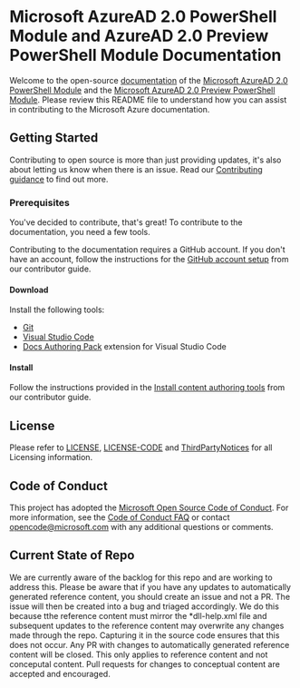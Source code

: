 # Microsoft AzureAD 2.0 PowerShell Module and AzureAD 2.0 Preview PowerShell Module Documentation

Welcome to the open-source [documentation](https://docs.microsoft.com/azure) of the [Microsoft AzureAD 2.0 PowerShell Module](https://docs.microsoft.com/powershell/module/azuread/?view=azureadps-2.0) and the [Microsoft AzureAD 2.0 Preview PowerShell Module](https://docs.microsoft.com/powershell/module/azuread/?view=azureadps-2.0-preview). Please review this README file to understand how you can assist in contributing to the Microsoft Azure documentation.

## Getting Started

Contributing to open source is more than just providing updates, it's also about letting us know when there is an issue. Read our [Contributing guidance](CONTRIBUTING.md) to find out more.

### Prerequisites

You've decided to contribute, that's great! To contribute to the documentation, you need a few tools.

Contributing to the documentation requires a GitHub account. If you don't have an account, follow the instructions for the [GitHub account setup](https://docs.microsoft.com/contribute/get-started-setup-github) from our contributor guide.

#### Download

Install the following tools:

* [Git](https://git-scm.com/download)
* [Visual Studio Code](https://code.visualstudio.com/Download)
* [Docs Authoring Pack](https://marketplace.visualstudio.com/items?itemName=docsmsft.docs-authoring-pack) extension for Visual Studio Code

#### Install

Follow the instructions provided in the [Install content authoring tools](https://docs.microsoft.com/contribute/get-started-setup-tools) from our contributor guide.

## License

Please refer to [LICENSE](LICENSE), [LICENSE-CODE](LICENSE-CODE) and [ThirdPartyNotices](ThirdPartyNotices.md) for all Licensing information.

## Code of Conduct

This project has adopted the [Microsoft Open Source Code of Conduct](https://opensource.microsoft.com/codeofconduct/).
For more information, see the [Code of Conduct FAQ](https://opensource.microsoft.com/codeofconduct/faq/) or contact [opencode@microsoft.com](mailto:opencode@microsoft.com) with any additional questions or comments.

## Current State of Repo
We are currently aware of the backlog for this repo and are working to address this.  Please be aware that if you have any updates to automatically generated reference content, you should create an issue and not a PR.  The issue will then be created into a bug and triaged accordingly.  We do this because tthe reference content must mirror the &#42;dll-help.xml file and subsequent updates to the reference content may overwrite any changes made through the repo.  Capturing it in the source code ensures that this does not occur.  Any PR with changes to automatically generated reference content will be closed.  This only applies to reference content and not conceputal content.  Pull requests for changes to conceptual content are accepted and encouraged.
